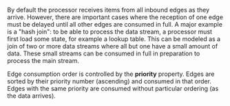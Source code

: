By default the processor receives items from all inbound edges as they
arrive. However, there are important cases where the reception of one
edge must be delayed until all other edges are consumed in full. A major
example is a "hash join": to be able to process the data stream, a processor must first load some state, for example a lookup table. This can be modeled as a join of two or more data streams where all but one have a small amount of data. These small streams can be consumed in full in preparation to process the main stream.

Edge consumption order is controlled by the **priority** property. Edges
are sorted by their priority number (ascending) and consumed in that
order. Edges with the same priority are consumed without particular
ordering (as the data arrives).
